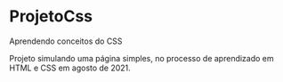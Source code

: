 # ProjetoCss
Aprendendo conceitos do CSS

Projeto simulando uma página simples, no processo de aprendizado em HTML e CSS em agosto de 2021.
